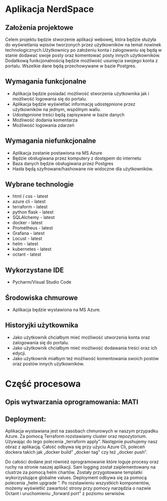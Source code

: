 # Aplikacja NerdSpace

## Założenia projektowe

Celem projektu będzie stworzenie aplikacji webowej, która będzie służyła do wyświetlania wpisów tworzonych przez użytkowników na temat nowinek technologicznych.Użytkownicy po założeniu konta i zalogowaniu się będą w stanie dodawać swoje posty oraz komentować posty innych użytkowników. Dodatkową funkcjonalnością będzie możliwość usunięcia swojego konta z portalu. Wszelkie dane będą przechowywane w bazie Postgres.

## Wymagania funkcjonalne

- Aplikacja będzie posiadać możliwość stworzenia użytkownika jak i możliwość logowania się
do portalu.
- Aplikacja będzie wyświetlać informację udostępnione przez użytkowników na jednym,
wspólnym wallu.
- Udostępnione treści będą zapisywane w bazie danych
- Możliwość dodania komentarza
- Możliwość logowania zdarzeń

## Wymagania niefunkcjonalne
- Aplikacja zostanie postawiona na MS Azure
- Będzie obsługiwana przez komputery z dostępem do internetu
- Baza danych będzie obsługiwana przez Postgres
- Hasła będą szyfrowane/hashowane nie widoczne dla użytkowników.
 
## Wybrane technologie
- html / css - latest
- azure cli - latest
- terraform - latest
- python flask - latest
- SQLAlchemy - latest
- docker - latest
- Prometheus - latest
- Grafana - latest
- Locust - latest
- helm - latest
- kubernetes - latest
- octant - latest

## Wykorzystane IDE
- Pycharm/Visual Studio Code


## Środowiska chmurowe
- Aplikacja będzie wystawiona na MS Azure.

## Historyjki użytkownika

- Jako użytkownik chciałbym mieć możliwość utworzenia konta oraz zalogowania się do
portalu.
- Jako użytkownik chciałbym mieć możliwość dodawania treści oraz ich edycji.
- Jako użytkownik miałbym też możliwość komentowania swoich postów oraz postów
innych użytkowników.

# Część procesowa

## Opis wytwarzania oprogramowania: MATI 

## Deployment:
Aplikacja wystawiana jest na zasobach chmurowych w naszym przypadku Azure. 
Za pomocą Terraform rozstawiamy cluster oraz repozytorium. Używając do tego polecenia „terraform apply”.  Następnie pushujemy nasz obraz z aplikacją. 
Całość odbywa się przy użyciu Azure Cli, poleceń dockera takich jak „docker build” „docker tag” czy też „docker push”. 

Do całości dodane jest również oprogramowanie które loguje procesy oraz ruchy na stronie naszej aplikacji. Sam logging został zaiplementowany na clustrze za pomocą helm chartów. 
Zostały przygotowane templatki wykorzystujące globalne values. Deployment odbywa się za pomocą polecenia „helm upgrade <nazwa namespace> <nazwa repo>”.
Po rozstawieniu wszystkich komponentów, możemy wyświetlić zawartość strony przy pomocy narzędzia o nazwie Octant i uruchomieniu „forward port” z poziomu serwisów. 

